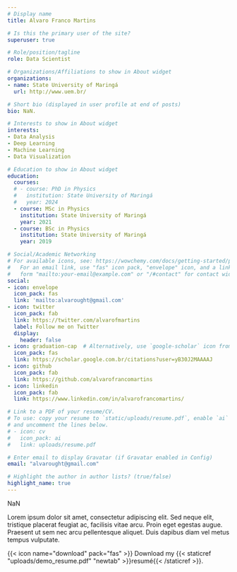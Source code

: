 ```yaml
---
# Display name
title: Alvaro Franco Martins

# Is this the primary user of the site?
superuser: true

# Role/position/tagline
role: Data Scientist

# Organizations/Affiliations to show in About widget
organizations:
- name: State University of Maringá
  url: http://www.uem.br/

# Short bio (displayed in user profile at end of posts)
bio: NaN.

# Interests to show in About widget
interests:
- Data Analysis
- Deep Learning
- Machine Learning
- Data Visualization

# Education to show in About widget
education:
  courses:
  # - course: PhD in Physics
  #   institution: State University of Maringá
  #   year: 2024
  - course: MSc in Physics
    institution: State University of Maringá
    year: 2021
  - course: BSc in Physics
    institution: State University of Maringá
    year: 2019

# Social/Academic Networking
# For available icons, see: https://wowchemy.com/docs/getting-started/page-builder/#icons
#   For an email link, use "fas" icon pack, "envelope" icon, and a link in the
#   form "mailto:your-email@example.com" or "/#contact" for contact widget.
social:
- icon: envelope
  icon_pack: fas
  link: 'mailto:alvarought@gmail.com'
- icon: twitter
  icon_pack: fab
  link: https://twitter.com/alvarofmartins
  label: Follow me on Twitter
  display:
    header: false
- icon: graduation-cap  # Alternatively, use `google-scholar` icon from `ai` icon pack
  icon_pack: fas
  link: https://scholar.google.com.br/citations?user=yB30J2MAAAAJ
- icon: github
  icon_pack: fab
  link: https://github.com/alvarofrancomartins
- icon: linkedin
  icon_pack: fab
  link: https://www.linkedin.com/in/alvarofrancomartins/

# Link to a PDF of your resume/CV.
# To use: copy your resume to `static/uploads/resume.pdf`, enable `ai` icons in `params.toml`, 
# and uncomment the lines below.
# - icon: cv
#   icon_pack: ai
#   link: uploads/resume.pdf

# Enter email to display Gravatar (if Gravatar enabled in Config)
email: "alvarought@gmail.com"

# Highlight the author in author lists? (true/false)
highlight_name: true
---
```


NaN

Lorem ipsum dolor sit amet, consectetur adipiscing elit. Sed neque elit, tristique placerat feugiat ac, facilisis vitae arcu. Proin eget egestas augue. Praesent ut sem nec arcu pellentesque aliquet. Duis dapibus diam vel metus tempus vulputate.

{{< icon name="download" pack="fas" >}} Download my {{< staticref "uploads/demo_resume.pdf" "newtab" >}}resumé{{< /staticref >}}.

